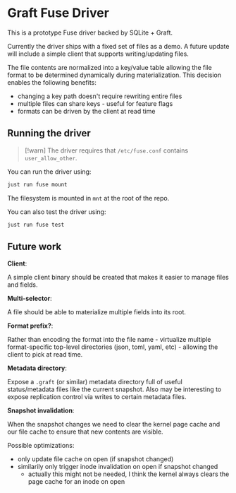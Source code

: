 # Graft Fuse Driver

This is a prototype Fuse driver backed by SQLite + Graft.

Currently the driver ships with a fixed set of files as a demo. A future update will include a simple client that supports writing/updating files.

The file contents are normalized into a key/value table allowing the file format to be determined dynamically during materialization. This decision enables the following benefits:

- changing a key path doesn't require rewriting entire files
- multiple files can share keys - useful for feature flags
- formats can be driven by the client at read time

## Running the driver

> [!warn]
> The driver requires that `/etc/fuse.conf` contains `user_allow_other`.

You can run the driver using:

```bash
just run fuse mount
```

The filesystem is mounted in `mnt` at the root of the repo.

You can also test the driver using:

```bash
just run fuse test
```

## Future work

**Client**:

A simple client binary should be created that makes it easier to manage files and fields.

**Multi-selector**:

A file should be able to materialize multiple fields into its root.

**Format prefix?**:

Rather than encoding the format into the file name - virtualize multiple format-specific top-level directories (json, toml, yaml, etc) - allowing the client to pick at read time.

**Metadata directory**:

Expose a `.graft` (or similar) metadata directory full of useful status/metadata files like the current snapshot. Also may be interesting to expose replication control via writes to certain metadata files.

**Snapshot invalidation**:

When the snapshot changes we need to clear the kernel page cache and our file cache to ensure that new contents are visible.

Possible optimizations:

- only update file cache on open (if snapshot changed)
- similarily only trigger inode invalidation on open if snapshot changed
  - actually this might not be needed, I think the kernel always clears the page cache for an inode on open
